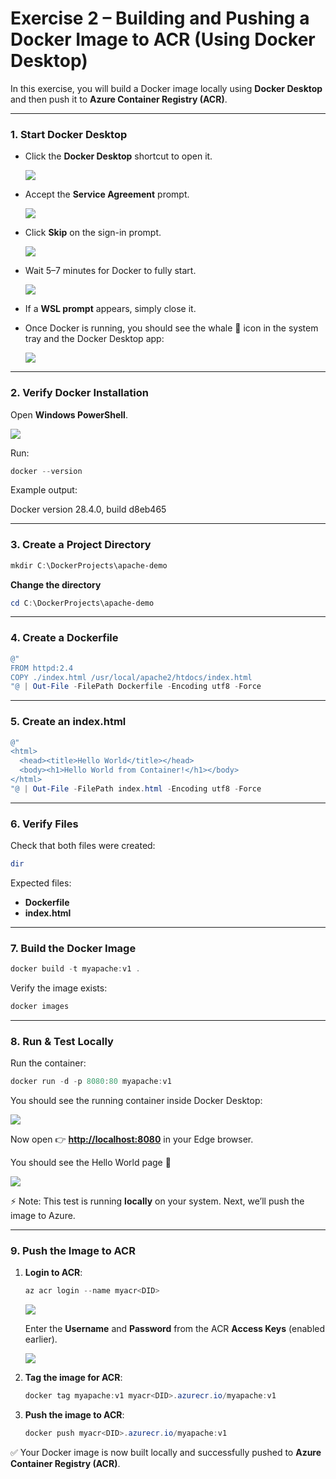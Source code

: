 # Exercise 2 – Building and Pushing a Docker Image to ACR (Using Docker Desktop)

In this exercise, you will build a Docker image locally using **Docker Desktop** and then push it to **Azure Container Registry (ACR)**.

---

### 1. Start Docker Desktop
- Click the **Docker Desktop** shortcut to open it.
  
  ![](./azurelab/s1.png)
  
- Accept the **Service Agreement** prompt.
  
  ![](./azurelab/d1.png)
  
- Click **Skip** on the sign-in prompt.
    
  ![](./azurelab/d2.png)
  
- Wait 5–7 minutes for Docker to fully start.
  
  ![](./azurelab/d3.png)
  
- If a **WSL prompt** appears, simply close it.
  
- Once Docker is running, you should see the whale 🐳 icon in the system tray and the Docker Desktop app:
  
  ![](./azurelab/d4.png)  

---

### 2. Verify Docker Installation
Open **Windows PowerShell**.  

![](./azurelab/d5.png)  

Run:

```powershell
docker --version
```

Example output:  

Docker version 28.4.0, build d8eb465


---

### 3. Create a Project Directory

```powershell
mkdir C:\DockerProjects\apache-demo
```

**Change the directory**

```powershell
cd C:\DockerProjects\apache-demo
```

---

### 4. Create a Dockerfile

```powershell
@"
FROM httpd:2.4
COPY ./index.html /usr/local/apache2/htdocs/index.html
"@ | Out-File -FilePath Dockerfile -Encoding utf8 -Force
```

---

### 5. Create an index.html

```powershell
@"
<html>
  <head><title>Hello World</title></head>
  <body><h1>Hello World from Container!</h1></body>
</html>
"@ | Out-File -FilePath index.html -Encoding utf8 -Force
```

---

### 6. Verify Files
Check that both files were created:

```powershell
dir
```

Expected files:  
- **Dockerfile**  
- **index.html**

---

### 7. Build the Docker Image

```powershell
docker build -t myapache:v1 .
```

Verify the image exists:  

```powershell
docker images
```

---

### 8. Run & Test Locally
Run the container:

```powershell
docker run -d -p 8080:80 myapache:v1
```

You should see the running container inside Docker Desktop: 

![](./azurelab/d8.png)  

Now open 👉 **<http://localhost:8080>** in your Edge browser.  

You should see the Hello World page 🎉  

![](./azurelab/d6.png)  


⚡ Note: This test is running **locally** on your system. Next, we’ll push the image to Azure.


---

### 9. Push the Image to ACR
1. **Login to ACR**:
   ```powershell
   az acr login --name myacr<DID>
   ```
    ![](./azurelab/acrlogin.png) 

   Enter the **Username** and **Password** from the ACR **Access Keys** (enabled earlier).

   ![](./azurelab/akey.png)  

2. **Tag the image for ACR**:
   
   ```powershell
   docker tag myapache:v1 myacr<DID>.azurecr.io/myapache:v1
   ```

3. **Push the image to ACR**:
   
   ```powershell
   docker push myacr<DID>.azurecr.io/myapache:v1
   ```

✅ Your Docker image is now built locally and successfully pushed to **Azure Container Registry (ACR)**.  

